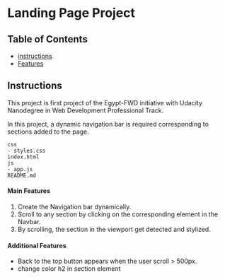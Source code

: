 # Landing Page Project

## Table of Contents

* [instructions](#instructions)
* [Features](#features)


## Instructions



This project is first project of the Egypt-FWD initiative with Udacity Nanodegree in Web Development Professional Track.

In this project, a dynamic navigation bar is required corresponding to sections added to the page.


```
css
- styles.css    
index.html
js
- app.js
README.md
```


#### Main Features

1. Create the Navigation bar dynamically.
2. Scroll to any section by clicking on the corresponding element in the Navbar.
3. By scrolling, the section in the viewport get detected and stylized.


#### Additional Features

- Back to the top button appears when the user scroll > 500px.
- change color h2 in section element

